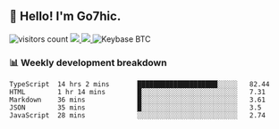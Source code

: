 ## 👋 Hello! I'm Go7hic.

 ![visitors count](https://visitors-by-url-pls-dont-use-this-in-your-repo.vercel.app/Go7hic-github-readme)
 <a href="https://twitter.com/Go7hic">
    <img src="https://img.shields.io/badge/-@Go7hic-1ca0f1?style=flat-square&labelColor=1ca0f1&logo=twitter&logoColor=white&link=https://twitter.com/Go7hic">
   <a/>
   <a href="mailto:gtfx0209@gmail.com">
    <img src="https://img.shields.io/badge/-gtfx0209@gmail.com-c14438?style=flat-square&logo=Gmail&logoColor=white&link=mailto:gtfx0209@gmail.com">
   <a/>
    ![Keybase BTC](https://img.shields.io/keybase/btc/Go7hic)
 <!--
🔭 I’m currently working
🌱 I’m currently learning
💬 Ask me about 
📫 How to reach me: 
⚡ Fun fact: 
-->
 <!--
![My Github Stats](https://github-readme-stats.vercel.app/api?username=Go7hic&show_icons=true&count_private=true)

-->

### 📊 Weekly development breakdown
<!--START_SECTION:waka-->
```text
TypeScript  14 hrs 2 mins       ████████████████████░░░░░   82.44 
HTML        1 hr 14 mins        █░░░░░░░░░░░░░░░░░░░░░░░░   7.31 
Markdown    36 mins             █░░░░░░░░░░░░░░░░░░░░░░░░   3.61 
JSON        35 mins             █░░░░░░░░░░░░░░░░░░░░░░░░   3.5 
JavaScript  28 mins             ░░░░░░░░░░░░░░░░░░░░░░░░░   2.74
```
<!--END_SECTION:waka-->


